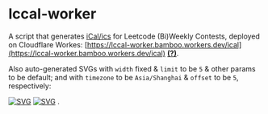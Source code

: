 # lccal-worker

A script that generates [iCal/ics](https://tools.ietf.org/html/rfc5545) for Leetcode (Bi)Weekly Contests, deployed on Cloudflare Workes: [https://lccal-worker.bamboo.workers.dev/ical](https://lccal-worker.bamboo.workers.dev/ical) [**(?)**](https://duck.com/?q=how+to+import+ical).

Also auto-generated SVGs with `width` fixed & `limit` to be `5` & other params to be default; and with `timezone` to be `Asia/Shanghai` & `offset` to be `5`, respectively:

[![SVG](https://lccal-worker.bamboo.workers.dev/svg?width=180&limit=5)](https://lccal-worker.bamboo.workers.dev/svg?width=300&limit=5)
[![SVG](https://lccal-worker.bamboo.workers.dev/svg?width=180&offset=5&limit=5&timezone=Asia/Shanghai)](https://lccal-worker.bamboo.workers.dev/svg?width=300&offset=5&limit=5&timezone=Asia/Shanghai)
.
